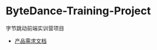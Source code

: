 # ByteDance-Training-Project
 字节跳动前端实训营项目

* [产品需求文档](https://hieh335gf9.feishu.cn/docs/doccn1HJOyb2JmWiJuirobxSyXg?from=from_copylink)